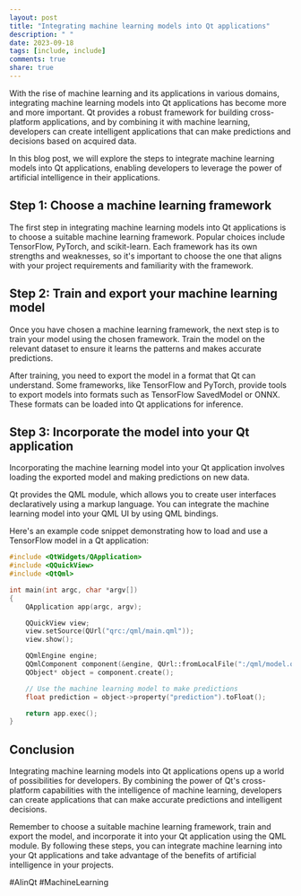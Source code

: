```yaml
---
layout: post
title: "Integrating machine learning models into Qt applications"
description: " "
date: 2023-09-18
tags: [include, include]
comments: true
share: true
---
```


With the rise of machine learning and its applications in various domains, integrating machine learning models into Qt applications has become more and more important. Qt provides a robust framework for building cross-platform applications, and by combining it with machine learning, developers can create intelligent applications that can make predictions and decisions based on acquired data.

In this blog post, we will explore the steps to integrate machine learning models into Qt applications, enabling developers to leverage the power of artificial intelligence in their applications.

## Step 1: Choose a machine learning framework

The first step in integrating machine learning models into Qt applications is to choose a suitable machine learning framework. Popular choices include TensorFlow, PyTorch, and scikit-learn. Each framework has its own strengths and weaknesses, so it's important to choose the one that aligns with your project requirements and familiarity with the framework.

## Step 2: Train and export your machine learning model

Once you have chosen a machine learning framework, the next step is to train your model using the chosen framework. Train the model on the relevant dataset to ensure it learns the patterns and makes accurate predictions.

After training, you need to export the model in a format that Qt can understand. Some frameworks, like TensorFlow and PyTorch, provide tools to export models into formats such as TensorFlow SavedModel or ONNX. These formats can be loaded into Qt applications for inference.

## Step 3: Incorporate the model into your Qt application

Incorporating the machine learning model into your Qt application involves loading the exported model and making predictions on new data.

Qt provides the QML module, which allows you to create user interfaces declaratively using a markup language. You can integrate the machine learning model into your QML UI by using QML bindings.

Here's an example code snippet demonstrating how to load and use a TensorFlow model in a Qt application:

```cpp
#include <QtWidgets/QApplication>
#include <QQuickView>
#include <QtQml>

int main(int argc, char *argv[])
{
    QApplication app(argc, argv);

    QQuickView view;
    view.setSource(QUrl("qrc:/qml/main.qml"));
    view.show();

    QQmlEngine engine;
    QQmlComponent component(&engine, QUrl::fromLocalFile(":/qml/model.qml"));
    QObject* object = component.create();

    // Use the machine learning model to make predictions
    float prediction = object->property("prediction").toFloat();

    return app.exec();
}
```

## Conclusion

Integrating machine learning models into Qt applications opens up a world of possibilities for developers. By combining the power of Qt's cross-platform capabilities with the intelligence of machine learning, developers can create applications that can make accurate predictions and intelligent decisions.

Remember to choose a suitable machine learning framework, train and export the model, and incorporate it into your Qt application using the QML module. By following these steps, you can integrate machine learning into your Qt applications and take advantage of the benefits of artificial intelligence in your projects.

#AIinQt #MachineLearning